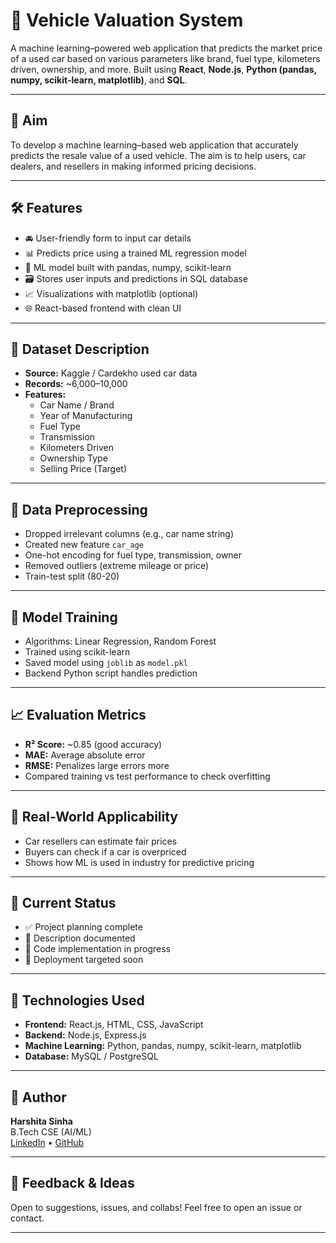 # 🚗 Vehicle Valuation System

A machine learning–powered web application that predicts the market price of a used car based on various parameters like brand, fuel type, kilometers driven, ownership, and more. Built using **React**, **Node.js**, **Python (pandas, numpy, scikit-learn, matplotlib)**, and **SQL**.

---

## 🎯 Aim

To develop a machine learning–based web application that accurately predicts the resale value of a used vehicle. The aim is to help users, car dealers, and resellers in making informed pricing decisions.

---

## 🛠️ Features

- 🚘 User-friendly form to input car details
- 📊 Predicts price using a trained ML regression model
- 🔁 ML model built with pandas, numpy, scikit-learn
- 🗃️ Stores user inputs and predictions in SQL database
- 📈 Visualizations with matplotlib (optional)
- 🌐 React-based frontend with clean UI

---

## 📂 Dataset Description

- **Source:** Kaggle / Cardekho used car data
- **Records:** ~6,000–10,000
- **Features:**
  - Car Name / Brand
  - Year of Manufacturing
  - Fuel Type
  - Transmission
  - Kilometers Driven
  - Ownership Type
  - Selling Price (Target)

---

## 🔄 Data Preprocessing

- Dropped irrelevant columns (e.g., car name string)
- Created new feature `car_age`
- One-hot encoding for fuel type, transmission, owner
- Removed outliers (extreme mileage or price)
- Train-test split (80-20)

---

## 🧠 Model Training

- Algorithms: Linear Regression, Random Forest
- Trained using scikit-learn
- Saved model using `joblib` as `model.pkl`
- Backend Python script handles prediction

---

## 📈 Evaluation Metrics

- **R² Score:** ~0.85 (good accuracy)
- **MAE:** Average absolute error
- **RMSE:** Penalizes large errors more
- Compared training vs test performance to check overfitting

---

## 💼 Real-World Applicability

- Car resellers can estimate fair prices
- Buyers can check if a car is overpriced
- Shows how ML is used in industry for predictive pricing

---

## 📝 Current Status

- ✅ Project planning complete  
- 📄 Description documented  
- 🔨 Code implementation in progress  
- 🚀 Deployment targeted soon

---

## 🧪 Technologies Used

- **Frontend:** React.js, HTML, CSS, JavaScript
- **Backend:** Node.js, Express.js
- **Machine Learning:** Python, pandas, numpy, scikit-learn, matplotlib
- **Database:** MySQL / PostgreSQL

---

## 📝 Author

**Harshita Sinha**  
B.Tech CSE (AI/ML)  
[LinkedIn](https://www.linkedin.com/) • [GitHub](https://github.com/)

---

## 🤝 Feedback & Ideas

Open to suggestions, issues, and collabs! Feel free to open an issue or contact.

---
